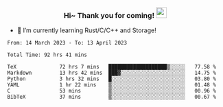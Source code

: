 <h3 align="center">
    Hi~ Thank you for coming!
    <img src="https://media.giphy.com/media/hvRJCLFzcasrR4ia7z/giphy.gif" width="25px">
</h3>

<!--
**pineapple-man/pineapple-man** is a ✨ _special_ ✨ repository because its `README.md` (this file) appears on your GitHub profile.

Here are some ideas to get you started:
- 🔭 I’m currently working on ...
- 🤔 I’m looking for help with ...
- 💬 Ask me about ...
- 📫 How to reach me: ...
- 😄 Pronouns: ...
- ⚡ Fun fact: 
- 👯 I’m looking to collaborate on kubernetes
-->
- 🌱 I’m currently learning Rust/C/C++ and Storage!

<!--START_SECTION:waka-->

```text
From: 14 March 2023 - To: 13 April 2023

Total Time: 92 hrs 41 mins

TeX              72 hrs 7 mins   ███████████████████▒░░░░░   77.58 %
Markdown         13 hrs 42 mins  ███▓░░░░░░░░░░░░░░░░░░░░░   14.75 %
Python           3 hrs 32 mins   █░░░░░░░░░░░░░░░░░░░░░░░░   03.80 %
YAML             1 hr 22 mins    ▒░░░░░░░░░░░░░░░░░░░░░░░░   01.48 %
C                53 mins         ▒░░░░░░░░░░░░░░░░░░░░░░░░   00.96 %
BibTeX           37 mins         ▒░░░░░░░░░░░░░░░░░░░░░░░░   00.67 %
```

<!--END_SECTION:waka-->
